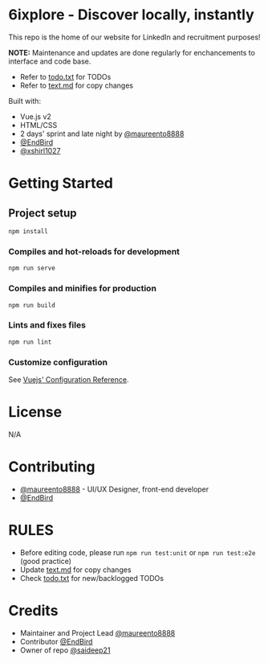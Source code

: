 # 6ixplore - Discover locally, instantly

This repo is the home of our website for LinkedIn and recruitment purposes!

<strong>NOTE:</strong> Maintenance and updates are done regularly for enchancements to interface and code base.
- Refer to [todo.txt](./todo.txt) for TODOs
- Refer to [text.md](./text.md) for copy changes

Built with:
- Vue.js v2
- HTML/CSS
- 2 days' sprint and late night by [@maureento8888](https://github.com/maureento8888)
- [@EndBird](https://github.com/EndBird)
- [@xshirl1027](https://github.com/xshirl1027)

# Getting Started
## Project setup
```
npm install
```
### Compiles and hot-reloads for development
```
npm run serve
```
### Compiles and minifies for production
```
npm run build
```
### Lints and fixes files
```
npm run lint
```
### Customize configuration
See [Vuejs' Configuration Reference](https://cli.vuejs.org/config/).

# License
N/A

# Contributing
- [@maureento8888](https://github.com/maureento8888) - UI/UX Designer, front-end developer
- [@EndBird](https://github.com/EndBird)

# RULES
- Before editing code, please run `npm run test:unit` or `npm run test:e2e` (good practice)
- Update [text.md](./text.md) for copy changes
- Check [todo.txt](./todo.txt) for new/backlogged TODOs

# Credits
- Maintainer and Project Lead [@maureento8888](https://github.com/maureento8888)
- Contributor [@EndBird](https://github.com/EndBird)
- Owner of repo [@saideep21](https://github.com/saideep21)
